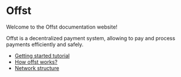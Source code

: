 # Offst

Welcome to the Offst documentation website!

Offst is a decentralized payment system, allowing to pay and process
payments efficiently and safely.

- [Getting started tutorial](tutorial.md)
- [How offst works?](theory.md)
- [Network structure](network.md)

